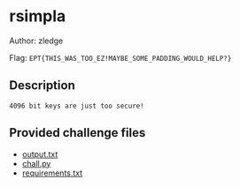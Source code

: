 # rsimpla
Author: zledge

Flag: `EPT{THIS_WAS_TOO_EZ!MAYBE_SOME_PADDING_WOULD_HELP?}`
## Description
```
4096 bit keys are just too secure!
```

## Provided challenge files
* [output.txt](output.txt)
* [chall.py](chall.py)
* [requirements.txt](requirements.txt)
